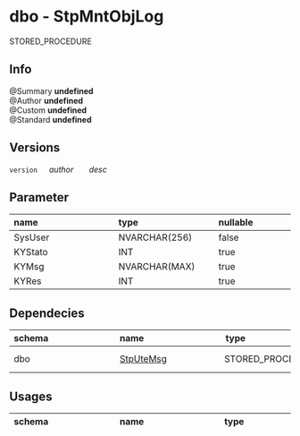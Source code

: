 # dbo - StpMntObjLog
STORED_PROCEDURE
## Info 
@Summary **undefined**  
@Author **undefined**  
@Custom **undefined**  
@Standard **undefined**  
## Versions 
`version `&ensp;&ensp;_author_&ensp;&ensp;&ensp;&ensp;_desc_&ensp;&ensp;&ensp;&ensp;  
## Parameter
| name&ensp;&ensp;&ensp;&ensp;&ensp;&ensp;&ensp;&ensp;&ensp;&ensp;&ensp;&ensp;&ensp;&ensp;&ensp;&ensp;  | type&ensp;&ensp;&ensp;&ensp;&ensp;&ensp;&ensp;&ensp;&ensp;&ensp;&ensp;&ensp;&ensp;&ensp;&ensp;&ensp;  | nullable&ensp;&ensp;&ensp;&ensp;&ensp;&ensp;&ensp;&ensp;&ensp;&ensp;&ensp;&ensp;  | output&ensp;&ensp;&ensp;&ensp;&ensp;&ensp;&ensp;&ensp;&ensp;&ensp;&ensp;&ensp;&ensp;&ensp;  |
| ------ | ------ | ------ | ------ |
| SysUser  | NVARCHAR(256)  | false  | false  |
| KYStato  | INT  | true  | true  |
| KYMsg  | NVARCHAR(MAX)  | true  | true  |
| KYRes  | INT  | true  | false  |
## Dependecies 
| schema&ensp;&ensp;&ensp;&ensp;&ensp;&ensp;&ensp;&ensp;&ensp;&ensp;&ensp;&ensp;&ensp;&ensp;  | name&ensp;&ensp;&ensp;&ensp;&ensp;&ensp;&ensp;&ensp;&ensp;&ensp;&ensp;&ensp;&ensp;&ensp;&ensp;&ensp;  | type&ensp;&ensp;&ensp;&ensp;&ensp;&ensp;&ensp;&ensp;&ensp;&ensp;&ensp;&ensp;&ensp;&ensp;&ensp;&ensp;  | description&ensp;&ensp;&ensp;&ensp;&ensp;&ensp;&ensp;&ensp;&ensp;  |
| ------ | ------ | ------ | ------ |
| dbo  | [StpUteMsg](./StpUteMsg.md)  | STORED_PROCEDURE  | Inserisce messaggi utente asincroni  |
## Usages 
| schema&ensp;&ensp;&ensp;&ensp;&ensp;&ensp;&ensp;&ensp;&ensp;&ensp;&ensp;&ensp;&ensp;&ensp;  | name&ensp;&ensp;&ensp;&ensp;&ensp;&ensp;&ensp;&ensp;&ensp;&ensp;&ensp;&ensp;&ensp;&ensp;&ensp;&ensp;  | type&ensp;&ensp;&ensp;&ensp;&ensp;&ensp;&ensp;&ensp;&ensp;&ensp;&ensp;&ensp;&ensp;&ensp;&ensp;&ensp;  | description&ensp;&ensp;&ensp;&ensp;&ensp;&ensp;&ensp;&ensp;&ensp;  |
| ------ | ------ | ------ | ------ |
